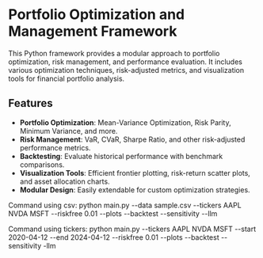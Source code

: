 # Portfolio Optimization and Management Framework  

This Python framework provides a modular approach to portfolio optimization, risk management, and performance evaluation. It includes various optimization techniques, risk-adjusted metrics, and visualization tools for financial portfolio analysis.  

## Features  
- **Portfolio Optimization**: Mean-Variance Optimization, Risk Parity, Minimum Variance, and more.  
- **Risk Management**: VaR, CVaR, Sharpe Ratio, and other risk-adjusted performance metrics.  
- **Backtesting**: Evaluate historical performance with benchmark comparisons.  
- **Visualization Tools**: Efficient frontier plotting, risk-return scatter plots, and asset allocation charts.  
- **Modular Design**: Easily extendable for custom optimization strategies.  

Command using csv: python main.py --data sample.csv --tickers AAPL NVDA MSFT --riskfree 0.01 --plots --backtest --sensitivity --llm

Command using tickers: python main.py --tickers AAPL NVDA MSFT --start 2020-04-12 --end 2024-04-12 --riskfree 0.01 --plots --backtest --sensitivity -llm


